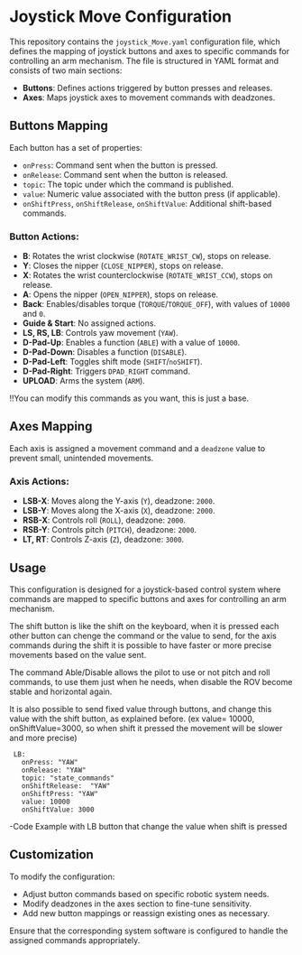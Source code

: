 # Joystick Move Configuration

This repository contains the `joystick_Move.yaml` configuration file, which defines the mapping of joystick buttons and axes to specific commands for controlling an arm mechanism. The file is structured in YAML format and consists of two main sections:

- **Buttons**: Defines actions triggered by button presses and releases.
- **Axes**: Maps joystick axes to movement commands with deadzones.

## Buttons Mapping
Each button has a set of properties:
- `onPress`: Command sent when the button is pressed.
- `onRelease`: Command sent when the button is released.
- `topic`: The topic under which the command is published.
- `value`: Numeric value associated with the button press (if applicable).
- `onShiftPress`, `onShiftRelease`, `onShiftValue`: Additional shift-based commands.

### Button Actions:
- **B**: Rotates the wrist clockwise (`ROTATE_WRIST_CW`), stops on release.
- **Y**: Closes the nipper (`CLOSE_NIPPER`), stops on release.
- **X**: Rotates the wrist counterclockwise (`ROTATE_WRIST_CCW`), stops on release.
- **A**: Opens the nipper (`OPEN_NIPPER`), stops on release.
- **Back**: Enables/disables torque (`TORQUE`/`TORQUE_OFF`), with values of `10000` and `0`.
- **Guide & Start**: No assigned actions.
- **LS, RS, LB**: Controls yaw movement (`YAW`).
- **D-Pad-Up**: Enables a function (`ABLE`) with a value of `10000`.
- **D-Pad-Down**: Disables a function (`DISABLE`).
- **D-Pad-Left**: Toggles shift mode (`SHIFT`/`noSHIFT`).
- **D-Pad-Right**: Triggers `DPAD_RIGHT` command.
- **UPLOAD**: Arms the system (`ARM`).

!!You can modify this commands as you want, this is just a base.

## Axes Mapping
Each axis is assigned a movement command and a `deadzone` value to prevent small, unintended movements.

### Axis Actions:
- **LSB-X**: Moves along the Y-axis (`Y`), deadzone: `2000`.
- **LSB-Y**: Moves along the X-axis (`X`), deadzone: `2000`.
- **RSB-X**: Controls roll (`ROLL`), deadzone: `2000`.
- **RSB-Y**: Controls pitch (`PITCH`), deadzone: `2000`.
- **LT, RT**: Controls Z-axis (`Z`), deadzone: `3000`.

## Usage
This configuration is designed for a joystick-based control system where commands are mapped to specific buttons and axes for controlling an arm mechanism.

The shift button is like the shift on the keyboard, when it is pressed each other button can chenge the command or the value to send, for the axis commands during the shift it is possible to have faster or more precise movements based on the value sent.

The command Able/Disable allows the pilot to use or not pitch and roll commands, to use them just when he needs, when disable the ROV become stable and horizontal again.

It is also possible to send fixed value through buttons, and change this value with the shift button, as explained before. (ex value= 10000, onShiftValue=3000, so when shift it pressed the movement will be slower and more precise)

 ```
  LB:
    onPress: "YAW"
    onRelease: "YAW"
    topic: "state_commands"
    onShiftRelease:  "YAW"
    onShiftPress: "YAW"
    value: 10000
    onShiftValue: 3000
```
    
-Code Example with LB button that change the value when shift is pressed

## Customization
To modify the configuration:
- Adjust button commands based on specific robotic system needs.
- Modify deadzones in the axes section to fine-tune sensitivity.
- Add new button mappings or reassign existing ones as necessary.

Ensure that the corresponding system software is configured to handle the assigned commands appropriately.



